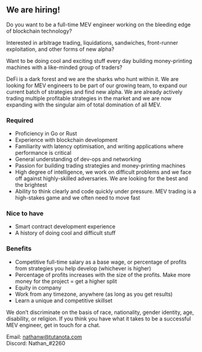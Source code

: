 ## We are hiring!

Do you want to be a full-time MEV engineer working on the bleeding edge of blockchain technology?

Interested in arbitrage trading, liquidations, sandwiches, front-runner exploitation, and other forms of new alpha?

Want to be doing cool and exciting stuff every day building money-printing machines with a like-minded group of traders?

DeFi is a dark forest and we are the sharks who hunt within it. We are looking for MEV engineers to be part of our growing team, to expand our current batch of strategies and find new alpha. We are already actively trading multiple profitable strategies in the market and we are now expanding with the singular aim of total domination of all MEV.

### Required
- Proficiency in Go or Rust
- Experience with blockchain development
- Familiarity with latency optimisation, and writing applications where performance is critical
- General understanding of dev-ops and networking
- Passion for building trading strategies and money-printing machines
- High degree of intelligence, we work on difficult problems and we face off against highly-skilled adversaries. We are looking for the best and the brightest
- Ability to think clearly and code quickly under pressure. MEV trading is a high-stakes game and we often need to move fast

### Nice to have
- Smart contract development experience
- A history of doing cool and difficult stuff

### Benefits
- Competitive full-time salary as a base wage, or percentage of profits from strategies you help develop (whichever is higher)
- Percentage of profits increases with the size of the profits. Make more money for the project = get a higher split
- Equity in company
- Work from any timezone, anywhere (as long as you get results)
- Learn a unique and competitive skillset

We don’t discriminate on the basis of race, nationality, gender identity, age, disability, or religion. If you think you have what it takes to be a successful MEV engineer, get in touch for a chat.

Email: nathanw@tutanota.com  
Discord: Nathan_#2260
